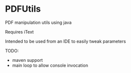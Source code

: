 # PDFUtils

PDF manipulation utils using java  

Requires iText  

Intended to be used from an IDE to easily tweak parameters  

TODO: 
* maven support
* main loop to allow console invocation
